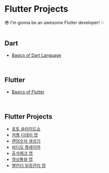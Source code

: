 # Flutter Projects
😎 I'm gonna be an awesome Flutter developer! ✨  
<br>
  
## Dart
- [Basics of Dart Language](https://github.com/iamdami/dart/tree/main/basics)
<br>

## Flutter
- [Basics of Flutter](https://github.com/iamdami/dart/tree/main/flutter/basics)
<br>

## Flutter Projects
- [포토 슬라이드쇼](https://github.com/iamdami/dart/tree/main/flutter/photoSlide)
- [커플 디데이 앱](https://github.com/iamdami/simpleFlutterProjects/tree/main/flutter/coupleDday)
- [랜덤숫자 생성기](https://github.com/iamdami/simpleFlutterProjects/tree/main/flutter/randomNumberGenerator)
- [비디오 플레이어](https://github.com/iamdami/simpleFlutterProjects/tree/main/flutter/videoPlayer)
- [출석체크 앱](https://github.com/iamdami/simpleFlutterProjects/tree/main/flutter/Chulcheck)
- [영상통화 앱](https://github.com/iamdami/simpleFlutterProjects/tree/main/flutter/videoCall)
- [캘린더 일정관리 앱](https://github.com/iamdami/simpleFlutterProjects/tree/main/flutter/calendar)  
<br>
